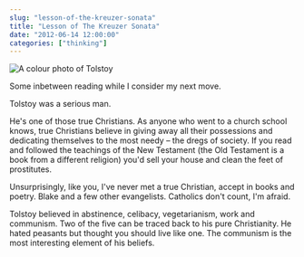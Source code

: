 ```yaml
---
slug: "lesson-of-the-kreuzer-sonata"
title: "Lesson of The Kreuzer Sonata"
date: "2012-06-14 12:00:00"
categories: ["thinking"]
---
```



![A colour photo of Tolstoy](https://upload.wikimedia.org/wikipedia/commons/c/c6/L.N.Tolstoy_Prokudin-Gorsky.jpg)

Some inbetween reading while I consider my next move.

Tolstoy was a serious man.

He's one of those true Christians. As anyone who went to a church school knows, true Christians believe in giving away all their possessions and dedicating themselves to the most needy – the dregs of society. If you read and followed the teachings of the New Testament (the Old Testament is a book from a different religion) you'd sell your house and clean the feet of prostitutes.

Unsurprisingly, like you, I've never met a true Christian, accept in books and poetry. Blake and a few other evangelists. Catholics don't count, I'm afraid.

Tolstoy believed in abstinence, celibacy, vegetarianism, work and communism. Two of the five can be traced back to his pure Christianity. He hated peasants but thought you should live like one. The communism is the most interesting element of his beliefs.
